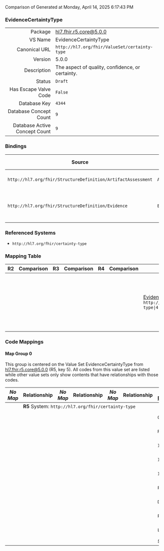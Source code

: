 Comparison of 
Generated at Monday, April 14, 2025 6:17:43 PM

### EvidenceCertaintyType

|      |     |
| ---: | --- |
| Package | hl7.fhir.r5.core@5.0.0 |
| VS Name | EvidenceCertaintyType |
| Canonical URL | `http://hl7.org/fhir/ValueSet/certainty-type` |
| Version | 5.0.0 |
| Description | The aspect of quality, confidence, or certainty. |
| Status | `Draft` |
| Has Escape Valve Code | `False` |
| Database Key | `4344` |
| Database Concept Count | `9` |
| Database Active Concept Count | `9` |
### Bindings

| Source | Element | Binding | Strength | Element Short |
| ------ | ------- | ------- | -------- | ------------- |
| `http://hl7.org/fhir/StructureDefinition/ArtifactAssessment` | `ArtifactAssessment.content.type` | `http://hl7.org/fhir/ValueSet/certainty-type` | `Example` | What type of content |
| `http://hl7.org/fhir/StructureDefinition/Evidence` | `Evidence.certainty.type` | `http://hl7.org/fhir/ValueSet/certainty-type` | `Extensible` | Aspect of certainty being rated |

### Referenced Systems

* `http://hl7.org/fhir/certainty-type`
### Mapping Table

| R2 | Comparison | R3 | Comparison | R4 | Comparison | R4B | Comparison | R5
| --- | --- | --- | --- | --- | --- | --- | --- | ---
| | | | | | | [EvidenceCertaintyType](/docs/R4B/ValueSets/EvidenceCertaintyType.md)<br/> `http://hl7.org/fhir/ValueSet/certainty-type\|4.3.0` | →→→→→→→<br/>``<br/>- DBKey: `879`<br/>- Reviewed: `n/a`<br/>- By: `n/a`<br/>- Identical: `False`<br/>→→→→→→→<hr/>←←←←←←←<br/>``<br/>- DBKey: `1140`<br/>- Reviewed: `n/a`<br/>- By: `n/a`<br/>- Identical: `False`<br/>←←←←←←←| [EvidenceCertaintyType](/docs/R5/ValueSets/EvidenceCertaintyType.md)<br/> `http://hl7.org/fhir/ValueSet/certainty-type\|5.0.0` 

### Code Mappings


#### Map Group 0

This group is centered on the Value Set EvidenceCertaintyType from hl7.fhir.r5.core@5.0.0 (R5, key 5).
All codes from this value set are listed while other value sets only show contents that have relationships with those codes.

| *No Map* | Relationship | *No Map* | Relationship | *No Map* | Relationship | [R4B EvidenceCertaintyType](/docs/R4B/ValueSets/EvidenceCertaintyType.md)| Relationship | R5 EvidenceCertaintyType
| --- | --- | --- | --- | --- | --- | --- | --- | ---
| <td colspan="8">**R5** System: `http://hl7.org/fhir/certainty-type`
| | | | | | | `Overall`| _Equivalent_ <br/>(8081/10386)| **`Overall`**
| | | | | | | `RiskOfBias`| _Equivalent_ <br/>(8084/10389)| **`RiskOfBias`**
| | | | | | | `Inconsistency`| _Equivalent_ <br/>(8082/10387)| **`Inconsistency`**
| | | | | | | `Indirectness`| _Equivalent_ <br/>(8083/10388)| **`Indirectness`**
| | | | | | | `Imprecision`| _Equivalent_ <br/>(8088/10393)| **`Imprecision`**
| | | | | | | `PublicationBias`| _Equivalent_ <br/>(8087/10392)| **`PublicationBias`**
| | | | | | | `DoseResponseGradient`| _Equivalent_ <br/>(8085/10390)| **`DoseResponseGradient`**
| | | | | | | `PlausibleConfounding`| _Equivalent_ <br/>(8086/10391)| **`PlausibleConfounding`**
| | | | | | | `LargeEffect`| _Equivalent_ <br/>(8080/10385)| **`LargeEffect`**
| | | | | | | *9 of 9 codes used* | | *9 of 9 codes used* 

